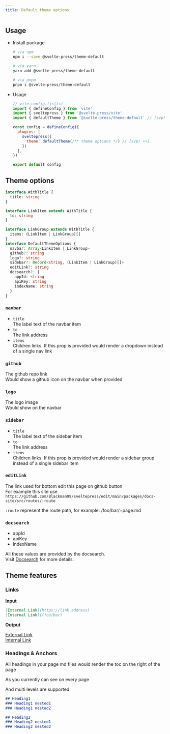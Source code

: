 ```yaml
---
title: Default theme options
---
```


## Usage

* Install package
  ```sh
  # via npm
  npm i --save @svelte-press/theme-default

  # via yarn
  yarn add @svelte-press/theme-default

  # via pnpm
  pnpm i @svelte-press/theme-default
  ```
* Usage
  ```js
  // vite.config.(js|ts)
  import { defineConfig } from 'vite'
  import { sveltepress } from '@svelte-press/vite'
  import { defaultTheme } from '@svelte-press/theme-default' // [svp! ++]

  const config = defineConfig({
    plugins: [
      sveltepress({
        theme: defaultTheme(/** theme options */) // [svp! ++]
      })
    ],
  })

  export default config
  ```

## Theme options

```ts
interface WithTitle {
  title: string
}

interface LinkItem extends WithTitle {
  to: string
}

interface LinkGroup extends WithTitle {
  items: (LinkItem | LinkGroup)[]
}
interface DefaultThemeOptions {
  navbar: Array<LinkItem | LinkGroup>
  github?: string
  logo?: string
  sidebar?: Record<string, (LinkItem | LinkGroup)[]>
  editLink?: string
  docsearch?: {
    appId: string
    apiKey: string
    indexName: string
  }
}
```

### `navbar`

* `title`  
  The label text of the navbar item
* `to`  
  The link address
* `items`  
  Children links. If this prop is provided would render a dropdown instead of a single nav link

### `github`
The github repo link  
Would show a github icon on the navbar when provided

### `logo`

The logo image  
Would show on the navbar 

### `sidebar`

* `title`  
  The label text of the sidebar item
* `to`  
  The link address
* `items`  
  Children links. If this prop is provided would render a sidebar group instead of a single sidebar item

### `editLink`

The link used for bottom edit this page on github button  
For example this site use `https://github.com/Blackman99/sveltepress/edit/main/packages/docs-site/src/routes/:route`

`:route` represent the route path, for example: /foo/bar/+page.md

### `docsearch`

* appId
* apiKey
* indexName

All these values are provided by the docsearch.  
Visit [Docsearch](https://docsearch.algolia.com/) for more details.

## Theme features

### Links

**Input**

```md
[External Link](https://link.address)
[Internal Link](/foo/bar)
```

**Output**

[External Link](https://link.address)  
[Internal Link](/foo/bar)


### Headings & Anchors

All headings in your page md files would render the toc on the right of the page  

As you currently can see on every page

And multi levels are supported
```md
## Heading1
### Heading1 nested1
### Heading1 nested2

## Heading2
### Heading2 nested1
### Heading2 nested2
```